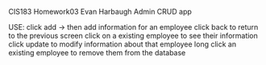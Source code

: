 CIS183  Homework03
  Evan Harbaugh
  Admin CRUD app

  USE:
  click add -> then add information for an employee
  click back to return to the previous screen
  click on a existing employee to see their information
  click update to modify information about that employee
  long click an existing employee to remove them from the database